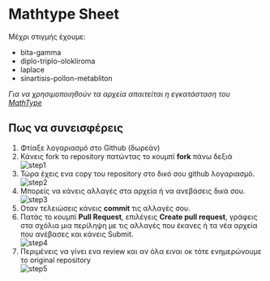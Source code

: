 # Mathtype Sheet

Μέχρι στιγμής έχουμε:
- bita-gamma 
- diplo-triplo-olokliroma
- laplace
- sinartisis-pollon-metabliton

*Για να χρησιμοποιηθούν τα αρχεία απαιτείται η εγκατάσταση του [MathType](https://store.wiris.com/en/products/mathtype/download)* 

## Πως να συνεισφέρεις
1. Φτίαξε λογαριασμό στο Github (δωρεάν)
2. Κάνεις fork το repository πατώντας το κουμπί **fork** πάνω δεξιά <br>
![step1](https://i.imgur.com/CctOs1d.png)
3. Τώρα έχεις ενα copy του repository στο δικό σου github λογαριασμό. <br>
![step2](https://i.imgur.com/m3E6mxF.png)
4. Μπορείς να κάνεις αλλαγές στα αρχεία ή να ανεβάσεις δικά σου.
![step3](https://i.imgur.com/uOo7p2y.png)
5. Οταν τελειώσεις κάνεις **commit** τις αλλαγές σου.
6. Πατάς το κουμπί **Pull Request**, επιλέγεις **Create pull request**, γράφεις στα σχόλια μια περίληψη με τις αλλαγές που έκανες ή τα νέα αρχεία που ανέβασες και κάνεις Submit. <br>
![step4]()
7. Περιμένεις να γίνει ενα review και αν όλα ειναι οκ τότε ενημερώνουμε το original repository <br>
![step5]()
